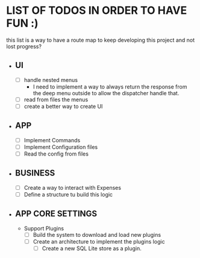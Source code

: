 # LIST OF TODOS IN ORDER TO HAVE FUN :)

this list is a way to have a route map to keep developing this project
and not lost progress?

- ## UI
    - [ ] handle nested menus
      - I need to implement a way to always return the 
      response from the deep menu outside to allow the dispatcher handle that.
    - [ ] read from files the menus
    - [ ] create a better way to create UI
- ## APP
    - [ ] Implement Commands
    - [ ] Implement Configuration files
    - [ ] Read the config from files
- ## BUSINESS
    - [ ] Create a way to interact with Expenses
    - [ ] Define a structure tu build this logic
- ## APP CORE SETTINGS
  - Support Plugins
    - [ ] Build the system to download and load new plugins
    - [ ] Create an architecture to implement the plugins logic
        - [ ] Create a new SQL Lite store as a plugin.
